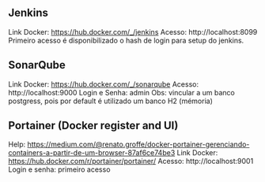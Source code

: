 ## Jenkins
Link Docker: https://hub.docker.com/_/jenkins
Acesso: http://localhost:8099
Primeiro acesso é disponibilizado o hash de login para setup do jenkins.

## SonarQube
Link Docker: https://hub.docker.com/_/sonarqube
Acesso: http://localhost:9000
Login e Senha: admin
Obs: vincular a um banco postgress, pois por default é utilizado um banco H2 (mémoria)

## Portainer (Docker register and UI)
Help: https://medium.com/@renato.groffe/docker-portainer-gerenciando-containers-a-partir-de-um-browser-87af6ce74be3
Link Docker: https://hub.docker.com/r/portainer/portainer/
Acesso: http://localhost:9001
Login e senha: primeiro acesso 